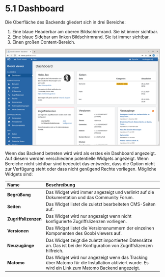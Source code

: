 # 5.1 Dashboard

Die Oberfläche des Backends gliedert sich in drei Bereiche:

1. Eine blaue Headerbar am oberen Bildschirmrand. Sie ist immer sichtbar.
2. Eine blaue Sidebar am linken Bildschirmrand. Sie ist immer sichtbar.
3. Einen großen Content-Bereich.

![Das Dashboard im Admin-Backend](../.gitbook/assets/5.1_de_dashboard.png)

Wenn das Backend betreten wird wird als erstes ein Dashboard angezeigt. Auf diesem werden verschiedene potentielle Widgets angezeigt. Wenn Bereiche nicht sichtbar sind bedeutet das entweder, dass die Option nicht zur Verfügung steht oder dass nicht genügend Rechte vorliegen. Mögliche Widgets sind:

| Name | Beschreibung |
| :--- | :--- |
| **Begrüßung** | Das Widget wird immer angezeigt und verlinkt auf die Dokumentation und das Community Forum. |
| **Seiten** | Das Widget listet die zuletzt bearbeiteten CMS-Seiten auf. |
| **Zugriffslizenzen** | Das Widget wird nur angezeigt wenn nicht konfigurierte Zugriffslizenzen vorliegen. |
| **Versionen** | Das Widget listet die Versionsnummern der einzelnen Komponenten des Goobi viewers auf. |
| **Neuzugänge** | Das Widget zeigt die zuletzt importierten Datensätze an. Das ist bei der Konfiguration von Zugriffslizenzen hilfreich. |
| **Matomo** | Das Widget wird nur angezeigt wenn das Tracking über Matomo für die Installation aktiviert wurde. Es wird ein Link zum Matomo Backend angezeigt. |

